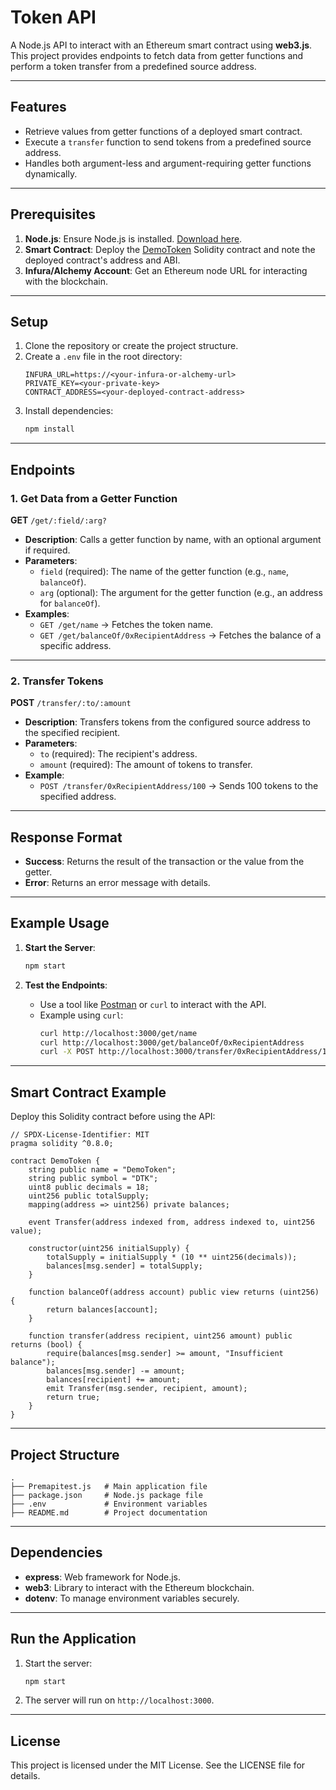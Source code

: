 
# Token API

A Node.js API to interact with an Ethereum smart contract using **web3.js**. This project provides endpoints to fetch data from getter functions and perform a token transfer from a predefined source address.

---

## Features

- Retrieve values from getter functions of a deployed smart contract.
- Execute a `transfer` function to send tokens from a predefined source address.
- Handles both argument-less and argument-requiring getter functions dynamically.

---

## Prerequisites

1. **Node.js**: Ensure Node.js is installed. [Download here](https://nodejs.org/).
2. **Smart Contract**: Deploy the [DemoToken](#smart-contract-example) Solidity contract and note the deployed contract's address and ABI.
3. **Infura/Alchemy Account**: Get an Ethereum node URL for interacting with the blockchain.

---

## Setup

1. Clone the repository or create the project structure.
2. Create a `.env` file in the root directory:
   ```plaintext
   INFURA_URL=https://<your-infura-or-alchemy-url>
   PRIVATE_KEY=<your-private-key>
   CONTRACT_ADDRESS=<your-deployed-contract-address>
   ```
3. Install dependencies:
   ```bash
   npm install
   ```

---

## Endpoints

### 1. Get Data from a Getter Function

**GET** `/get/:field/:arg?`

- **Description**: Calls a getter function by name, with an optional argument if required.
- **Parameters**:
  - `field` (required): The name of the getter function (e.g., `name`, `balanceOf`).
  - `arg` (optional): The argument for the getter function (e.g., an address for `balanceOf`).
- **Examples**:
  - `GET /get/name` → Fetches the token name.
  - `GET /get/balanceOf/0xRecipientAddress` → Fetches the balance of a specific address.

---

### 2. Transfer Tokens

**POST** `/transfer/:to/:amount`

- **Description**: Transfers tokens from the configured source address to the specified recipient.
- **Parameters**:
  - `to` (required): The recipient's address.
  - `amount` (required): The amount of tokens to transfer.
- **Example**:
  - `POST /transfer/0xRecipientAddress/100` → Sends 100 tokens to the specified address.

---

## Response Format

- **Success**: Returns the result of the transaction or the value from the getter.
- **Error**: Returns an error message with details.

---

## Example Usage

1. **Start the Server**:
   ```bash
   npm start
   ```

2. **Test the Endpoints**:
   - Use a tool like [Postman](https://www.postman.com/) or `curl` to interact with the API.
   - Example using `curl`:
     ```bash
     curl http://localhost:3000/get/name
     curl http://localhost:3000/get/balanceOf/0xRecipientAddress
     curl -X POST http://localhost:3000/transfer/0xRecipientAddress/100
     ```

---

## Smart Contract Example

Deploy this Solidity contract before using the API:

```solidity
// SPDX-License-Identifier: MIT
pragma solidity ^0.8.0;

contract DemoToken {
    string public name = "DemoToken";
    string public symbol = "DTK";
    uint8 public decimals = 18;
    uint256 public totalSupply;
    mapping(address => uint256) private balances;

    event Transfer(address indexed from, address indexed to, uint256 value);

    constructor(uint256 initialSupply) {
        totalSupply = initialSupply * (10 ** uint256(decimals));
        balances[msg.sender] = totalSupply;
    }

    function balanceOf(address account) public view returns (uint256) {
        return balances[account];
    }

    function transfer(address recipient, uint256 amount) public returns (bool) {
        require(balances[msg.sender] >= amount, "Insufficient balance");
        balances[msg.sender] -= amount;
        balances[recipient] += amount;
        emit Transfer(msg.sender, recipient, amount);
        return true;
    }
}
```

---

## Project Structure

```
.
├── Premapitest.js   # Main application file
├── package.json     # Node.js package file
├── .env             # Environment variables
├── README.md        # Project documentation
```

---

## Dependencies

- **express**: Web framework for Node.js.
- **web3**: Library to interact with the Ethereum blockchain.
- **dotenv**: To manage environment variables securely.

---

## Run the Application

1. Start the server:
   ```bash
   npm start
   ```
2. The server will run on `http://localhost:3000`.

---

## License

This project is licensed under the MIT License. See the LICENSE file for details.
